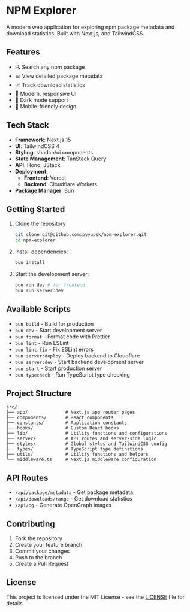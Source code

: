 # NPM Explorer

A modern web application for exploring npm package metadata and download statistics. Built with Next.js, and TailwindCSS.

## Features

- 🔍 Search any npm package
- 📊 View detailed package metadata
- 📈 Track download statistics
- 🎨 Modern, responsive UI
- 🌙 Dark mode support
- 📱 Mobile-friendly design

## Tech Stack

- **Framework**: Next.js 15
- **UI**: TailwindCSS 4
- **Styling**: shadcn/ui components
- **State Management**: TanStack Query
- **API**: Hono, JStack
- **Deployment**:
  - **Frontend**: Vercel
  - **Backend**: Cloudflare Workers
- **Package Manager**: Bun

## Getting Started

1. Clone the repository

   ```bash
   git clone git@github.com:pyyupsk/npm-explorer.git
   cd npm-explorer
   ```

2. Install dependencies:
   ```bash
   bun install
   ```
3. Start the development server:
   ```bash
   bun run dev # for frontend
   bun run server:dev
   ```

## Available Scripts

- `bun build` - Build for production
- `bun dev` - Start development server
- `bun format` - Format code with Prettier
- `bun lint` - Run ESLint
- `bun lint:fix` - Fix ESLint errors
- `bun server:deploy` - Deploy backend to Cloudflare
- `bun server:dev` - Start backend development server
- `bun start` - Start production server
- `bun typecheck` - Run TypeScript type checking

## Project Structure

```
src/
├── app/              # Next.js app router pages
├── components/       # React components
├── constants/        # Application constants
├── hooks/            # Custom React hooks
├── lib/              # Utility functions and configurations
├── server/           # API routes and server-side logic
├── styles/           # Global styles and TailwindCSS config
├── types/            # TypeScript type definitions
├── utils/            # Utility functions and helpers
└── middleware.ts     # Next.js middleware configuration
```

## API Routes

- `/api/package/metadata` - Get package metadata
- `/api/downloads/range` - Get download statistics
- `/api/og` - Generate OpenGraph images

## Contributing

1. Fork the repository
2. Create your feature branch
3. Commit your changes
4. Push to the branch
5. Create a Pull Request

## License

This project is licensed under the MIT License - see the [LICENSE](LICENSE) file for details.

